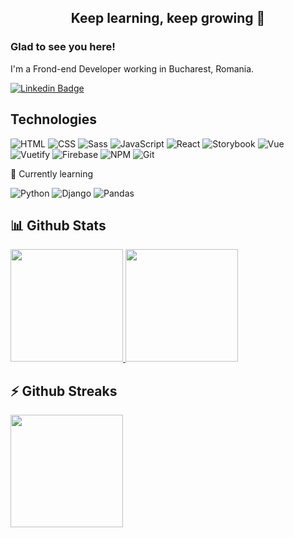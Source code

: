 <div align="center">
  
## Keep learning, keep growing 🌱 
  
</div>

### Glad to see you here!
<!-- &nbsp; ![](https://visitor-badge.glitch.me/badge?page_id=narcisabadea&style=flat-square&color=0088cc) 
https://github.com/DenverCoder1/DenverCoder1/blob/main/README.md
-->


I'm a Frond-end Developer working in Bucharest, Romania.

[![Linkedin Badge](https://img.shields.io/badge/-LinkedIn-0e76a8?style=flat-square&logo=Linkedin&logoColor=white)](https://linkedin.com/in/narcisabadea)

## Technologies

  ![HTML](https://img.shields.io/badge/-HTML5-000?&logo=html5)
  ![CSS](https://img.shields.io/badge/-CSS-000?&logo=css3)
  ![Sass](https://img.shields.io/badge/-SASS-000?&logo=Sass)
  ![JavaScript](https://img.shields.io/badge/-JavaScript-000?&logo=JavaScript)
  ![React](https://img.shields.io/badge/-React-000?&logo=React)
  ![Storybook](https://img.shields.io/badge/-Storybook-000?&logo=Storybook)
  ![Vue](https://img.shields.io/badge/-Vue-000?&logo=Vue.js)
  ![Vuetify](https://img.shields.io/badge/-Vuetify-000?&logo=Vuetify)
  ![Firebase](https://img.shields.io/badge/-Firebase-000?&logo=Firebase)
  ![NPM](https://img.shields.io/badge/-NPM-000?&logo=Npm)
  ![Git](https://img.shields.io/badge/-Git-000?&logo=Git)
  
🌟 Currently learning

  ![Python](https://img.shields.io/badge/-Python-000?&logo=Python)
  ![Django](https://img.shields.io/badge/-Django-000?&logo=Django)
  ![Pandas](https://img.shields.io/badge/-Pandas-000?&logo=Pandas)

## 📊 Github Stats

<a href='https://github.com/narcisabadea/'>
  <img height="180em" src="https://github-readme-stats.vercel.app/api?username=narcisabadea&show_icons=true&theme=radical&hide_border=true&&count_private=true&include_all_commits=true" />
  <img height="180em" src="https://github-readme-stats.vercel.app/api/top-langs/?username=narcisabadea&theme=dark&show_icons=true&hide_border=true&layout=compact&langs_count=8"/>
</a>
<br>

## ⚡ Github Streaks
<a href='https://github.com/narcisabadea/'>
  <img height="180em" src="https://github-readme-streak-stats.herokuapp.com/?user=narcisabadea&hide_border=true&theme=dark" />
</a>
  
